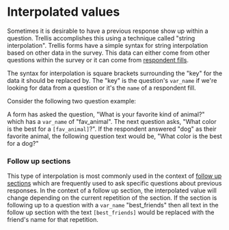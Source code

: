 # Interpolated values
Sometimes it is desirable to have a previous response show up within a question. Trellis accomplishes this using a 
technique called "string interpolation". Trellis forms have a simple syntax for string interpolation based on other
data in the survey. This data can either come from other questions within the survey or it can come from 
[respondent fills](../respondents/RespondentInfo.md#Respondent-fills). 

The syntax for interpolation is square brackets surrounding the "key" for the data it should be replaced by. The "key"
is the question's `var_name` if we're looking for data from a question or it's the `name` of a respondent fill.

Consider the following two question example:

A form has asked the question, "What is your favorite kind of animal?" which has a `var_name` of "fav_animal". 
The next question asks, "What color is the best for a `[fav_animal]`?". If the respondent answered "dog" as their
favorite animal, the following question text would be, "What color is the best for a dog?"

### Follow up sections
This type of interpolation is most commonly used in the context of [follow up sections](Sections.md) which are
frequently used to ask specific questions about previous responses. In the context of a follow up section, the 
interpolated value will change depending on the current repetition of the section. If the section is following up
to a question with a `var_name` "best_friends" then all text in the follow up section with the text
`[best_friends]` would be replaced with the friend's name for that repetition.
